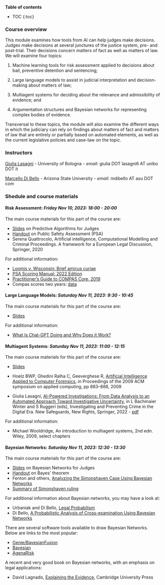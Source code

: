 **Table of contents** 
* TOC
{:toc}


### Course overview

This module examines how tools from AI can help judges make decisions.  Judges make decisions at several junctures of 
the justice system, pre- and post-trial. Their decisions concern matters of fact as well as matters of law. 
We will examine four topics:

  1. Machine learning tools for risk assessment applied to decisions about bail, preventive detention and sentencing;

  2. Large language models to assist in judicial interpretation and decision-making about matters of law;  

  3. Multiagent systems for deciding about the relevance and admissibility of evidence; and

  4. Argumentation structures and Bayesian networks for representing complex bodies of evidence.

Transversal to these topics, the module will also examine the different ways in which the judiciary 
can rely on findings about matters of fact and matters of law that are entirely or partially based on automated elements, 
as well as the current legislative policies and case-law on the topic.

### Instructors

[Giulia Lasagni][GL] - University of Bologna - *email*: giulia DOT lasagni6 AT unibo DOT it

[Marcello Di Bello][MDB] - Arizona State University - *email*: mdibello AT asu DOT com

[GL]: https://www.unibo.it/sitoweb/giulia.lasagni6/en
[MDB]: https://www.marcellodibello.com

### Shedule and course materials

#### Risk Assessment: *Friday Nov 10, 2023: 18:00 - 20:00*   

The main course materials for this part of the course are:

-  [Slides][SlidesRisk] on Predictive Algorithms for Judges 
-  [Handout][PSAHandout] on Public Safety Assessment (PSA)
-  Serena Quattrocolo, Artificial intelligence, Computational Modelling and Criminal Proceedings. A framework for a European Legal Discussion, Springer, 2020 

[SlidesRisk]: https://www.marcellodibello.com/AI-for-judges/UPDATED-PredictiveAlgo.pdf

For additional information:

-  [Loomis v. Wisconsin: Brief amicus curiae][LW]                    
-  [PSA Scoring Manual: 2022 Edition][PSA]                           
-  [Practitioner’s Guide to COMPAS Core, 2019][COMPAS]   
-  Compas scores two years: [data][data]          

[LW]: https://www.scotusblog.com/wp-content/uploads/2017/05/16-6387-CVSG-Loomis-AC-Pet.pdf
[PSA]: https://advancingpretrial.org/improving-pretrial-justice/appr-resources/psa-scoring-manual-2022-edition/
[COMPAS]: https://www.equivant.com/practitioners-guide-to-compas-core/
[PSAHandout]: https://www.marcellodibello.com/AI-for-judges/PSA.pdf
[data]: https://www.marcellodibello.com/AI-for-judges/compas-scores-two-years.csv

#### Large Language Models:  *Saturday Nov 11, 2023: 9:30 - 10:45*   

The main course materials for this part of the course are:

-  [Slides][LLM]

[LLM]: https://www.marcellodibello.com/AI-for-judges/.pdf

For additional information:

- [What Is Chat-GPT Doing and Why Does it Work?][GPT]

[GPT]: https://writings.stephenwolfram.com/2023/02/what-is-chatgpt-doing-and-why-does-it-work/


#### Multiagent Systems:  *Saturday Nov 11, 2023: 11:00 - 12:15*   


The main course materials for this part of the course are:

-  [Slides][SlidesMulti] 

[SlidesMulti]: https://www.marcellodibello.com/AI-for-judges/Lasagni-Multi-Nov2022.pdf

-  Hoelz BWP, Ghedini Ralha C, Geeverghese R,  [Artificial Intelligence Applied to Computer Forensics][Hoelz], in Proceedings of the 2009 ACM symposium on applied computing, pp 883–888, 2009 

-  Giulia Lasagni, [AI-Powered Investigations: From Data Analysis to an Automated Approach Toward Investigative Uncertainty][Lasagni], in L Bachmaier Winter and S Ruggeri (eds), Investigating and Preventing Crime in the Digital Era. New Safeguards, New Rights, Springer, 2022 - [pdf][LasagniPDF]

For additional information:

-  Michael Wooldridge, An introduction to multiagent systems, 2nd edn. Wiley, 2009, select chapters 

[Hoelz]: https://dl.acm.org/doi/abs/10.1145/1529282.1529471 
[Lasagni]: https://link.springer.com/book/9783031139512 
[LasagniPDF]: https://www.marcellodibello.com/AI-for-judges/LasagniAI-Powered-Investigations.pdf


#### Bayesian Networks: *Saturday Nov 11, 2023: 12:30 - 13:30* 

The main course materials for this part of the course are:

- [Slides][SlidesNets] on Bayesian Networks for Judges
- [Handout][Bayes] on Bayes' theorem
- Fenton and others, [Analyzing the Simonshaven Case Using Bayesian Networks][S]
- [Summary of Simonshaven ruling](https://www.marcellodibello.com/AI-for-judges/Case-Simonshaven.pdf) 

For additional information about Bayesian networks, you may have a look at:

- Urbaniak and Di Bello, [Legal Probabilism][LP]                                           
- Di Bello, [A Probabilistic Analysis of Cross-examination Using Bayesian Networks][C]

[SlidesNets]: https://www.marcellodibello.com/AI-for-judges/BayesNetsAIJudges.pdf
[Bayes]: https://www.marcellodibello.com/AI-for-judges/BayesTheorem-handout.pdf
[LP]: https://plato.stanford.edu/entries/legal-probabilism/
[S]: https://onlinelibrary.wiley.com/doi/full/10.1111/tops.12417
[C]: https://onlinelibrary.wiley.com/doi/abs/10.1111/phis.12209

There are several software tools available to draw Bayesian Networks. Below are links to the most popular:
- [Genie/BayesianFusion](https://www.bayesfusion.com/)
- [Bayesian](https://www.bayesia.com/)
- [AgenaRisk](https://www.agenarisk.com/)

A recent and very good book on Bayesian networks, with an emphasis on legal applications:

- David Lagnado, [Explaining the Evidence](https://www.cambridge.org/core/books/explaining-the-evidence/75C56BD5E76D8C49F2B84A1E64137A1A), Cambridge University Press




